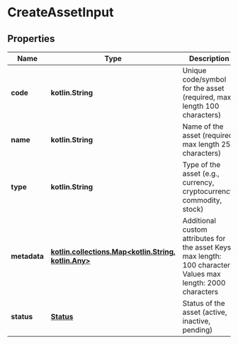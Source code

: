 
# CreateAssetInput

## Properties
| Name | Type | Description | Notes |
| ------------ | ------------- | ------------- | ------------- |
| **code** | **kotlin.String** | Unique code/symbol for the asset (required, max length 100 characters) |  |
| **name** | **kotlin.String** | Name of the asset (required, max length 256 characters) |  |
| **type** | **kotlin.String** | Type of the asset (e.g., currency, cryptocurrency, commodity, stock) |  |
| **metadata** | [**kotlin.collections.Map&lt;kotlin.String, kotlin.Any&gt;**](kotlin.Any.md) | Additional custom attributes for the asset Keys max length: 100 characters, Values max length: 2000 characters |  [optional] |
| **status** | [**Status**](Status.md) | Status of the asset (active, inactive, pending) |  [optional] |



